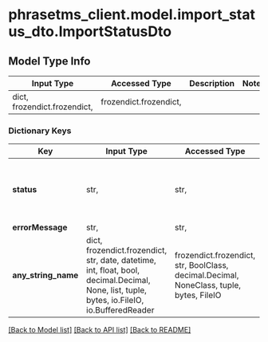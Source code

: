 # phrasetms_client.model.import_status_dto.ImportStatusDto

## Model Type Info

| Input Type                   | Accessed Type          | Description | Notes |
| ---------------------------- | ---------------------- | ----------- | ----- |
| dict, frozendict.frozendict, | frozendict.frozendict, |             |

### Dictionary Keys

| Key                 | Input Type                                                                                                                                  | Accessed Type                                                                           | Description                                                        | Notes                                                  |
| ------------------- | ------------------------------------------------------------------------------------------------------------------------------------------- | --------------------------------------------------------------------------------------- | ------------------------------------------------------------------ | ------------------------------------------------------ |
| **status**          | str,                                                                                                                                        | str,                                                                                    |                                                                    | [optional] must be one of ["RUNNING", "ERROR", "OK", ] |
| **errorMessage**    | str,                                                                                                                                        | str,                                                                                    |                                                                    | [optional]                                             |
| **any_string_name** | dict, frozendict.frozendict, str, date, datetime, int, float, bool, decimal.Decimal, None, list, tuple, bytes, io.FileIO, io.BufferedReader | frozendict.frozendict, str, BoolClass, decimal.Decimal, NoneClass, tuple, bytes, FileIO | any string name can be used but the value must be the correct type | [optional]                                             |

[[Back to Model list]](../../README.md#documentation-for-models) [[Back to API list]](../../README.md#documentation-for-api-endpoints) [[Back to README]](../../README.md)
